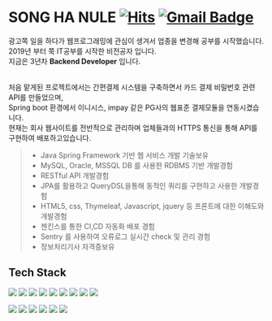 

 # SONG HA NULE     [![Hits](https://hits.seeyoufarm.com/api/count/incr/badge.svg?url=https%3A%2F%2Fgithub.com%2Fsky807&count_bg=%2379C83D&title_bg=%23555555&icon=&icon_color=%23E7E7E7&title=hits&edge_flat=false)](https://hits.seeyoufarm.com)   [![Gmail Badge](https://img.shields.io/badge/-Gmail-d14836?style=flat-square&logo=Gmail&logoColor=white&link=mailto:sshn807@gmail.com)](mailto:sshn807@gmail.com)


 광고쪽 일을 하다가 웹프로그래밍에 관심이 생겨서 업종을 변경해 공부를 시작했습니다.<br/>
 2019년 부터 쭉 IT공부를 시작한 비전공자 입니다. <br/>
 지금은 3년차  **Backend Developer** 입니다. <br/>
<br/>

처음 맡게된 프로젝트에서는 간편결제 시스템을 구축하면서 카드 결제 비밀번호 관련 API를 만들었으며, <br/>
Spring boot 환경에서 이니시스, impay 같은 PG사의 웹표준 결제모듈을 연동시켰습니다.<br/>
현재는 회사 웹사이트를 전반적으로 관리하며 업체들과의 HTTPS 통신을 통해 API를 구현하여 배포하고있습니다. 

>- Java Spring Framework 기반 웹 서비스 개발 기술보유
>- MySQL, Oracle, MSSQL DB 를 사용한 RDBMS 기반 개발경험 
>- RESTful API 개발경험
>- JPA를 활용하고 QueryDSL을통해 동적인 쿼리를 구현하고 사용한 개발경험 
>- HTML5, css, Thymeleaf, Javascript, jquery 등 프론트에 대한 이해도와 개발경험
>- 젠킨스를 통한 CI,CD 자동화 배포 경험
>- Sentry 를 사용하여 오류로그 실시간 check 및 관리 경험
>- 정보처리기사 자격증보유

## Tech Stack
<img src="https://img.shields.io/badge/Spring-6DB33F?style=flat-square&logo=Spring&logoColor=white"/> <img src="https://img.shields.io/badge/Spring Boot-6DB33F?style=flat-square&logo=Spring&logoColor=white"/> <img src="https://img.shields.io/badge/Java-007396?style=flat-square&logo=Java&logoColor=white"/> <img src="https://img.shields.io/badge/JavaScript-F7DF1E?style=flat-square&logo=JavaScript&logoColor=white"/> <img src="https://img.shields.io/badge/jquery-0769AD?style=flat-square&logo=jquery&logoColor=white"/> <img src="https://img.shields.io/badge/Spring Data JPA-0094F5?style=flat-square&logo=Spring Data JPA&logoColor=white"/> <img src="https://img.shields.io/badge/Oracle-F80000?style=flat-square&logo=Oracle&logoColor=white"/> <img src="https://img.shields.io/badge/github-181717?style=flat-square&logo=github&logoColor=white"/> <img src="https://img.shields.io/badge/AWS-232F3E?style=flat-square&logo=Amazon AWS&logoColor=white"/>

<img src="https://img.shields.io/badge/HTML5-E34F26?style=flat-square&logo=HTML5&logoColor=white"/>  <img src="https://img.shields.io/badge/CSS-E4637C?style=flat-square&logo=CSS Wizardry&logoColor=white"/> <img src="https://img.shields.io/badge/Bootstrap-7952B3?style=flat-square&logo=Bootstrap&logoColor=white"/> <img src="https://img.shields.io/badge/ApacheTomcat-F8DC75?style=flat-square&logo=ApacheTomcat&logoColor=white"/> <img src="https://img.shields.io/badge/mysql-4479A1?style=flat-square&logo=mysql&logoColor=white"/> <img src="https://img.shields.io/badge/Thymeleaf-005F0F?style=flat-square&logo=Thymeleaf&logoColor=white"/> 






